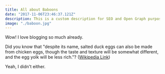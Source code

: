 ```yaml
---
title: All about Baboons
date: "2017-11-06T23:46:37.121Z"
description: This is a custom description for SEO and Open Graph purposes, rather than the default generated excerpt. Simply add a description field to the frontmatter.
image: "./baboon.jpg"
---
```


Wow! I love blogging so much already.

Did you know that "despite its name, salted duck eggs can also be made from
chicken eggs, though the taste and texture will be somewhat different, and the
egg yolk will be less rich."?
([Wikipedia Link](https://en.wikipedia.org/wiki/Salted_duck_egg))

Yeah, I didn't either.
